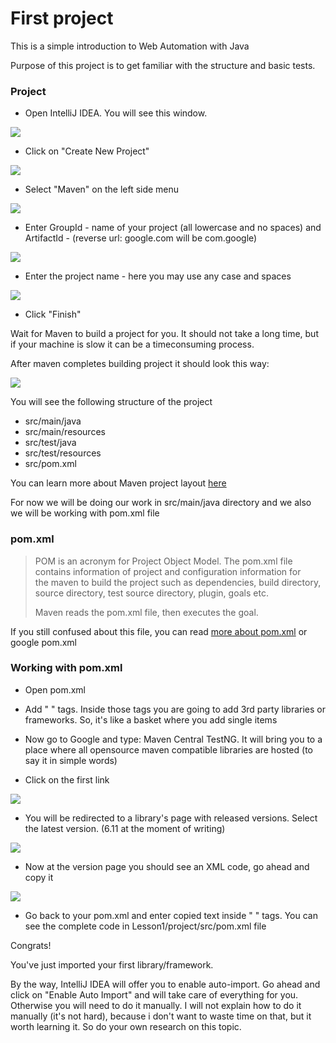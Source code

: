 # First project

This is a simple introduction to Web Automation with Java

Purpose of this project is to get familiar with the structure and basic tests.

### Project

  -  Open IntelliJ IDEA. You will see this window. 

![](https://github.com/Fedor-Tsyganov/qa-automation-lessons/blob/master/WEB/Lesson1/images/step1.png?raw=true)

  -  Click on "Create New Project"

![](https://github.com/Fedor-Tsyganov/qa-automation-lessons/blob/master/WEB/Lesson1/images/step2.png?raw=true)

  -  Select "Maven" on the left side menu

![](https://github.com/Fedor-Tsyganov/qa-automation-lessons/blob/master/WEB/Lesson1/images/step3.png?raw=true)

  -  Enter GroupId - name of your project (all lowercase and no spaces) and ArtifactId - (reverse url: google.com will be com.google)

![](https://github.com/Fedor-Tsyganov/qa-automation-lessons/blob/master/WEB/Lesson1/images/step4.png?raw=true)

  -  Enter the project name - here you may use any case and spaces

![](https://github.com/Fedor-Tsyganov/qa-automation-lessons/blob/master/WEB/Lesson1/images/step5.png?raw=true)

  -  Click "Finish"


Wait for Maven to build a project for you. It should not take a long time, but if your machine is slow it can be a timeconsuming process.


After maven completes building project it should look this way:

![](https://github.com/Fedor-Tsyganov/qa-automation-lessons/blob/master/WEB/Lesson1/images/step6.png?raw=true)

You will see the following structure of the project

  - src/main/java
  - src/main/resources
  - src/test/java
  - src/test/resources
  - src/pom.xml

You can learn more about Maven project layout [here] 

For now we will be doing our work in src/main/java directory and we also we will be working with pom.xml file

### pom.xml

> POM is an acronym for Project Object Model. 
> The pom.xml file contains information of project and configuration information for  
> the maven to build the project such as dependencies, build directory, source directory, 
> test source directory, plugin, goals etc.
>
> Maven reads the pom.xml file, then executes the goal.

If you still confused about this file, you can read [more about pom.xml] or google pom.xml 

### Working with pom.xml

  -  Open pom.xml

  -  Add "<dependecies> </dependencies>" tags. Inside those tags you are going to add 3rd party libraries or frameworks. So, it's like a basket where you add single items

  -  Now go to Google and type: Maven Central TestNG. It will bring you to a place where all opensource maven compatible libraries are hosted (to say it in simple words)

  -  Click on the first link

![](https://github.com/Fedor-Tsyganov/qa-automation-lessons/blob/master/WEB/Lesson1/images/step7.png?raw=true)

  -  You will be redirected to a library's page with released versions. Select the latest version. (6.11 at the moment of writing)

![](https://github.com/Fedor-Tsyganov/qa-automation-lessons/blob/master/WEB/Lesson1/images/step8.png?raw=true)

  -  Now at the version page you should see an XML code, go ahead and copy it

![](https://github.com/Fedor-Tsyganov/qa-automation-lessons/blob/master/WEB/Lesson1/images/step9.png?raw=true)

  -  Go back to your pom.xml and enter copied text inside "<dependecies> </dependencies>" tags. You can see the complete code in Lesson1/project/src/pom.xml file

Congrats!

You've just imported your first library/framework.

By the way, IntelliJ IDEA will offer you to enable auto-import. Go ahead and click on "Enable Auto Import" and will take care of everything for you. Otherwise you will need to do it manually. I will not explain how to do it manually (it's not hard), because i don't want to waste time on that, but it worth learning it. So do your own research on this topic.


  [here]: <https://maven.apache.org/guides/introduction/introduction-to-the-standard-directory-layout.html>
  [more about pom.xml]: <https://www.javatpoint.com/maven-pom-xml>


